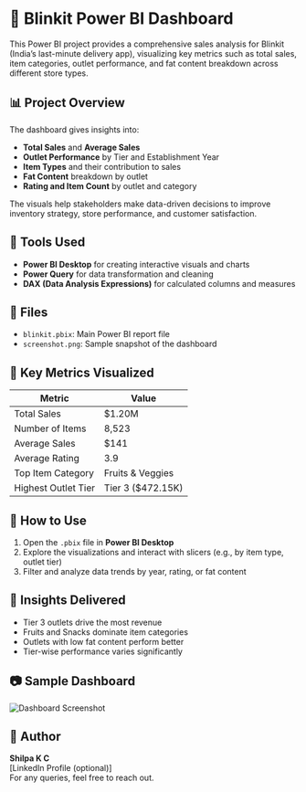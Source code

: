 # 🛒 Blinkit Power BI Dashboard

This Power BI project provides a comprehensive sales analysis for Blinkit (India’s last-minute delivery app), visualizing key metrics such as total sales, item categories, outlet performance, and fat content breakdown across different store types.

## 📊 Project Overview

The dashboard gives insights into:
- **Total Sales** and **Average Sales**
- **Outlet Performance** by Tier and Establishment Year
- **Item Types** and their contribution to sales
- **Fat Content** breakdown by outlet
- **Rating and Item Count** by outlet and category

The visuals help stakeholders make data-driven decisions to improve inventory strategy, store performance, and customer satisfaction.

## 🧰 Tools Used

- **Power BI Desktop** for creating interactive visuals and charts
- **Power Query** for data transformation and cleaning
- **DAX (Data Analysis Expressions)** for calculated columns and measures

## 📁 Files

- `blinkit.pbix`: Main Power BI report file
- `screenshot.png`: Sample snapshot of the dashboard

## 🧪 Key Metrics Visualized

| Metric                | Value         |
|-----------------------|---------------|
| Total Sales           | $1.20M        |
| Number of Items       | 8,523         |
| Average Sales         | $141          |
| Average Rating        | 3.9           |
| Top Item Category     | Fruits & Veggies |
| Highest Outlet Tier   | Tier 3 ($472.15K) |

## 🚀 How to Use

1. Open the `.pbix` file in **Power BI Desktop**
2. Explore the visualizations and interact with slicers (e.g., by item type, outlet tier)
3. Filter and analyze data trends by year, rating, or fat content

## 📌 Insights Delivered

- Tier 3 outlets drive the most revenue
- Fruits and Snacks dominate item categories
- Outlets with low fat content perform better
- Tier-wise performance varies significantly

## 📷 Sample Dashboard

![Dashboard Screenshot](Screenshot%20(186).png)

## 📝 Author

**Shilpa K C**  
[LinkedIn Profile (optional)]  
For any queries, feel free to reach out.
